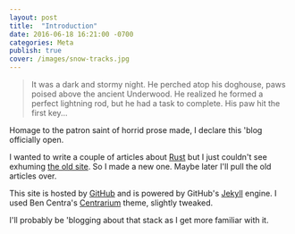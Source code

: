 ```yaml
---
layout: post
title:  "Introduction"
date: 2016-06-18 16:21:00 -0700
categories: Meta
publish: true
cover: /images/snow-tracks.jpg
---
```

> It was a dark and stormy night.  He perched atop his doghouse, paws
> poised above the ancient Underwood.  He realized he formed a perfect
lightning rod, but he had a task to complete.  His paw hit the first
> key...

Homage to the patron saint of horrid prose made, I declare this 'blog
officially open.

I wanted to write a couple of articles about
[Rust](https://www.rust-lang.org) but I just couldn't see exhuming
[the old site](https://kernelbob.wordpress.com).  So I made a new one.
Maybe later I'll pull the old articles over.

This site is hosted by [GitHub](https://github.io)
and is powered by GitHub's [Jekyll](https://jekyllrb.com) engine.
I used Ben Centra's [Centrarium](https://bencentra.com/centrarium/)
theme, slightly tweaked.

I'll probably be 'blogging about that stack as I get more familiar
with it.
